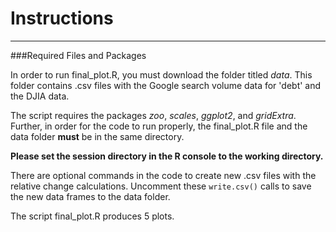 Instructions 
===
----------

###Required Files and Packages

In order to run final_plot.R, you must download the folder titled *data*. This folder contains .csv files with the Google search volume data for 'debt' and the DJIA data. 

The script requires the packages *zoo*, *scales*, *ggplot2*, and *gridExtra*. Further, in order for the code to run properly, the final_plot.R file and the data folder **must** be in the same directory. 

**Please set the session directory in the R console to the working directory.**

There are optional commands in the code to create new .csv files with the relative change calculations. Uncomment these `write.csv()` calls to save the new data frames to the data folder. 

The script final_plot.R produces 5 plots. 
